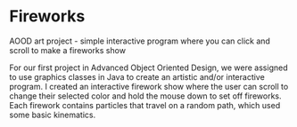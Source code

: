 # Fireworks
AOOD art project - simple interactive program where you can click and scroll to make a fireworks show

For our first project in Advanced Object Oriented Design, we were assigned to use graphics classes in Java to create an artistic and/or interactive program. I created an interactive firework show where the user can scroll to change their selected color and hold the mouse down to set off fireworks. Each firework contains particles that travel on a random path, which used some basic kinematics. 

